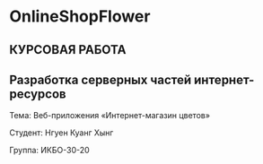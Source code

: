 # OnlineShopFlower

КУРСОВАЯ РАБОТА
--------------------------------------------------
Разработка серверных частей интернет-ресурсов
----------------------------------------------------
Тема:  Веб-приложения «Интернет-магазин цветов»

Студент: Нгуен Куанг Хынг

Группа: ИКБО-30-20
